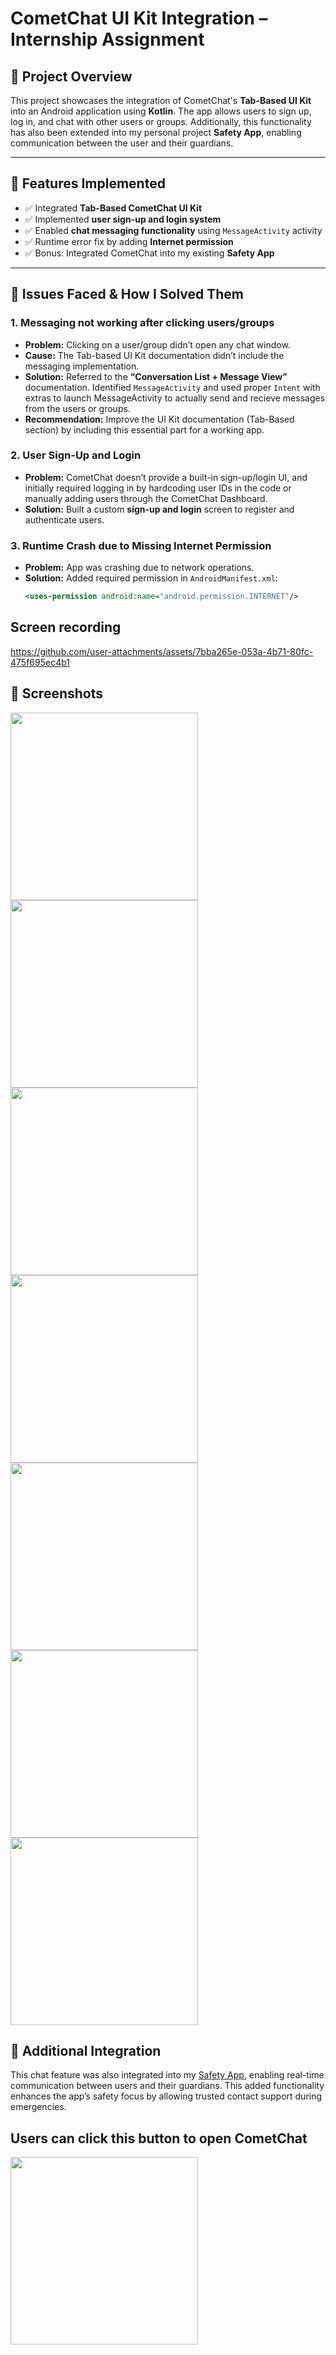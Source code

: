 # CometChat UI Kit Integration – Internship Assignment

## 📱 Project Overview

This project showcases the integration of CometChat's **Tab-Based UI Kit** into an Android application 
using **Kotlin**. The app allows users to sign up, log in, and chat with other users or groups.
Additionally, this functionality has also been extended into my personal project **Safety App**, 
enabling communication between the user and their guardians.

---

## 🔧 Features Implemented

- ✅ Integrated **Tab-Based CometChat UI Kit**
- ✅ Implemented **user sign-up and login system**
- ✅ Enabled **chat messaging functionality** using `MessageActivity` activity
- ✅ Runtime error fix by adding **Internet permission**
- ✅ Bonus: Integrated CometChat into my existing **Safety App**

---

## 🧠 Issues Faced & How I Solved Them

### 1. **Messaging not working after clicking users/groups**
- **Problem:** Clicking on a user/group didn’t open any chat window.
- **Cause:** The Tab-based UI Kit documentation didn’t include the messaging implementation.
- **Solution:** Referred to the **“Conversation List + Message View”** documentation. Identified `MessageActivity` and used proper `Intent` with extras to launch MessageActivity to actually send and recieve messages from the users or groups.
- **Recommendation:** Improve the UI Kit documentation (Tab-Based section) by including this essential part for a working app.

### 2. **User Sign-Up and Login**
- **Problem:** CometChat doesn’t provide a built-in sign-up/login UI, and initially required logging in by hardcoding user IDs in the code or manually adding users through the CometChat Dashboard.
- **Solution:** Built a custom **sign-up and login** screen to register and authenticate users.

### 3. **Runtime Crash due to Missing Internet Permission**
- **Problem:** App was crashing due to network operations.
- **Solution:** Added required permission in `AndroidManifest.xml`:
  ```xml
  <uses-permission android:name="android.permission.INTERNET"/>

## Screen recording
 
https://github.com/user-attachments/assets/7bba265e-053a-4b71-80fc-475f695ec4b1

## 📸 Screenshots

<img src="https://github.com/user-attachments/assets/986020f8-9880-4d76-bf9b-688db73e1c84" width="300"/>
<img src="https://github.com/user-attachments/assets/d50622fb-79d4-48aa-80a8-7e91f369c34b" width="300"/>
<img src="https://github.com/user-attachments/assets/876f58c0-d94a-4a25-8613-9902db68f2f2" width="300"/>
<img src="https://github.com/user-attachments/assets/f88c677e-5307-4840-a2b0-71613047c44e" width="300"/>
<img src="https://github.com/user-attachments/assets/6fd1430c-1ff5-4c20-9382-b58cc4bc3da4" width="300"/>
<img src="https://github.com/user-attachments/assets/f8b69f6b-28b0-4e7d-a73a-9f98f46de730" width="300"/>
<img src= "https://github.com/user-attachments/assets/3ffaa215-33fa-4c01-99ea-3e0199daec83" width= "300"/>



## 🔗 Additional Integration

This chat feature was also integrated into my [Safety App](https://github.com/aritra404/Safety_app-main), enabling real-time communication between users and their guardians. This added functionality enhances the app’s safety focus by allowing trusted contact support during emergencies.

## Users can click this button to open CometChat


<img src="https://github.com/user-attachments/assets/5e47223d-5ea3-4ac1-a52a-9ef5cdd82d84" width="300"/>


